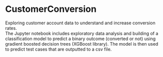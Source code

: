 # CustomerConversion

Exploring customer account data to understand and increase conversion rates.
<br> The Jupyter notebook includes exploratory data analysis and building of a classification model to predict a binary outcome (converted or not) using gradient boosted decision trees (XGBoost library). The model is then used to predict test cases that are outputted to a csv file.

